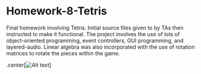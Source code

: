 # Homework-8-Tetris
Final homework involving Tetris. Initial source files given to by TAs then instructed to make it functional. The project involves the use of lots of object-oriented programming, event controllers, GUI programming, and layered-audio. Linear algebra was also incorporated with the use of rotation matrices to rotate the pieces within the game.

.center[![Alt text](https://i.imgur.com/CpGzYtV.gif)]
